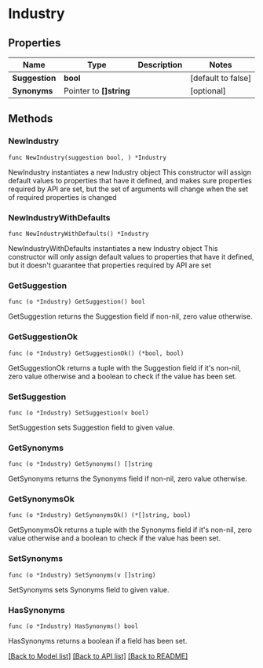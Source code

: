 # Industry

## Properties

Name | Type | Description | Notes
------------ | ------------- | ------------- | -------------
**Suggestion** | **bool** |  | [default to false]
**Synonyms** | Pointer to **[]string** |  | [optional] 

## Methods

### NewIndustry

`func NewIndustry(suggestion bool, ) *Industry`

NewIndustry instantiates a new Industry object
This constructor will assign default values to properties that have it defined,
and makes sure properties required by API are set, but the set of arguments
will change when the set of required properties is changed

### NewIndustryWithDefaults

`func NewIndustryWithDefaults() *Industry`

NewIndustryWithDefaults instantiates a new Industry object
This constructor will only assign default values to properties that have it defined,
but it doesn't guarantee that properties required by API are set

### GetSuggestion

`func (o *Industry) GetSuggestion() bool`

GetSuggestion returns the Suggestion field if non-nil, zero value otherwise.

### GetSuggestionOk

`func (o *Industry) GetSuggestionOk() (*bool, bool)`

GetSuggestionOk returns a tuple with the Suggestion field if it's non-nil, zero value otherwise
and a boolean to check if the value has been set.

### SetSuggestion

`func (o *Industry) SetSuggestion(v bool)`

SetSuggestion sets Suggestion field to given value.


### GetSynonyms

`func (o *Industry) GetSynonyms() []string`

GetSynonyms returns the Synonyms field if non-nil, zero value otherwise.

### GetSynonymsOk

`func (o *Industry) GetSynonymsOk() (*[]string, bool)`

GetSynonymsOk returns a tuple with the Synonyms field if it's non-nil, zero value otherwise
and a boolean to check if the value has been set.

### SetSynonyms

`func (o *Industry) SetSynonyms(v []string)`

SetSynonyms sets Synonyms field to given value.

### HasSynonyms

`func (o *Industry) HasSynonyms() bool`

HasSynonyms returns a boolean if a field has been set.


[[Back to Model list]](../README.md#documentation-for-models) [[Back to API list]](../README.md#documentation-for-api-endpoints) [[Back to README]](../README.md)


